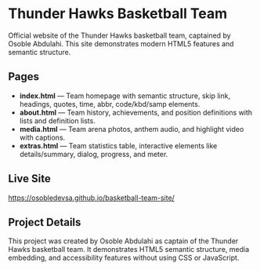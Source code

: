# Thunder Hawks Basketball Team

Official website of the Thunder Hawks basketball team, captained by Osoble Abdulahi. This site demonstrates modern HTML5 features and semantic structure.

## Pages

- **index.html** — Team homepage with semantic structure, skip link, headings, quotes, time, abbr, code/kbd/samp elements.
- **about.html** — Team history, achievements, and position definitions with lists and definition lists.
- **media.html** — Team arena photos, anthem audio, and highlight video with captions.
- **extras.html** — Team statistics table, interactive elements like details/summary, dialog, progress, and meter.

## Live Site

https://osobledevsa.github.io/basketball-team-site/

## Project Details

This project was created by Osoble Abdulahi as captain of the Thunder Hawks basketball team. It demonstrates HTML5 semantic structure, media embedding, and accessibility features without using CSS or JavaScript.
